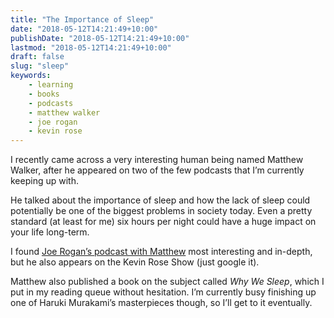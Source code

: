 ```yaml
---
title: "The Importance of Sleep"
date: "2018-05-12T14:21:49+10:00"
publishDate: "2018-05-12T14:21:49+10:00"
lastmod: "2018-05-12T14:21:49+10:00"
draft: false
slug: "sleep"
keywords:
    - learning
    - books
    - podcasts
    - matthew walker
    - joe rogan
    - kevin rose
---
```

I recently came across a very interesting human being named Matthew Walker, after he appeared on two of the few podcasts that I’m currently keeping up with.

He talked about the importance of sleep and how the lack of sleep could potentially be one of the biggest problems in society today. Even a pretty standard (at least for me) six hours per night could have a huge impact on your life long-term.

I found [Joe Rogan’s podcast with Matthew](https://youtu.be/pwaWilO_Pig) most interesting and in-depth, but he also appears on the Kevin Rose Show (just google it).

Matthew also published a book on the subject called *Why We Sleep*, which I put in my reading queue without hesitation. I’m currently busy finishing up one of Haruki Murakami’s masterpieces though, so I’ll get to it eventually.